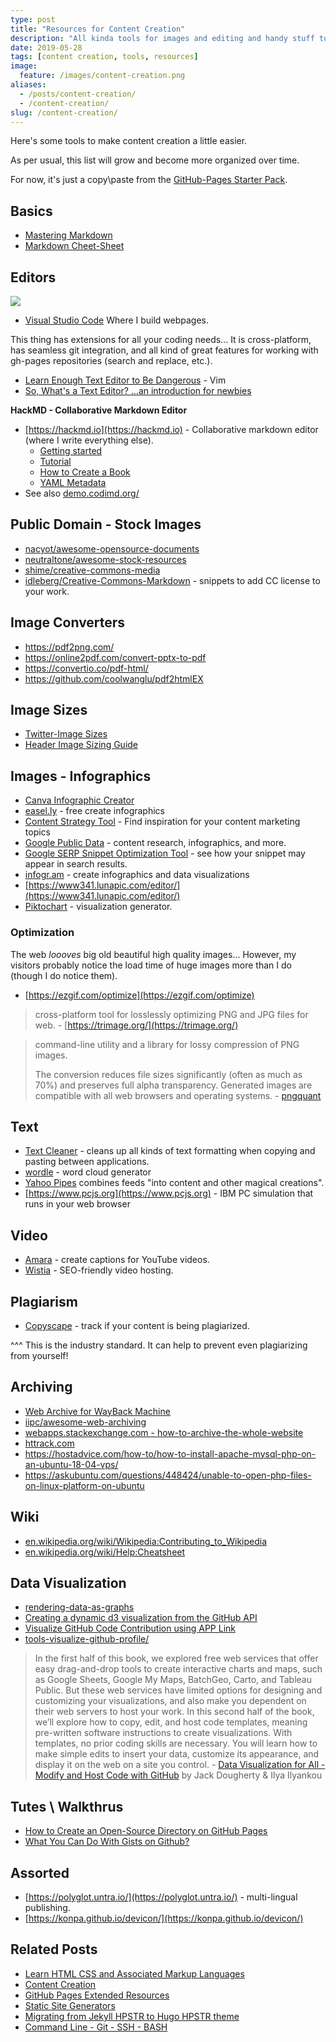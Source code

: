 ```yaml
---
type: post
title: "Resources for Content Creation"
description: "All kinda tools for images and editing and handy stuff to assist with content creation."
date: 2019-05-28
tags: [content creation, tools, resources]
image:
  feature: /images/content-creation.png
aliases:
  - /posts/content-creation/
  - /content-creation/
slug: /content-creation/
---
```


Here's some tools to make content creation a little easier.

As per usual, this list will grow and become more organized over time.

For now, it's just a copy\paste from the [GitHub-Pages Starter Pack](https://infominer.id/web-work/github-pages-starter-pack/).

## Basics

* <a href="https://guides.github.com/features/mastering-markdown/" target="_blank">Mastering Markdown</a>
* <a href="https://github.com/adam-p/markdown-here/wiki/Markdown-Cheatsheet" target="_blank">Markdown Cheet-Sheet</a>


## Editors

![](https://infominer.id/web-work/images/content-creation.png)
* [Visual Studio Code](https://code.visualstudio.com/)
Where I build webpages.

This thing has extensions for all your coding needs... It is cross-platform, has seamless git integration, and all kind of great features for working with gh-pages repositories (search and replace, etc.).

* [Learn Enough Text Editor to Be Dangerous](https://www.learnenough.com/text-editor-tutorial/vim) - Vim
* [So, What's a Text Editor? ...an introduction for newbies](https://rick.cogley.info/post/text-editor-introduction/)

**HackMD - Collaborative Markdown Editor**

* [https://hackmd.io](https://hackmd.io) - Collaborative markdown editor (where I write everything else).
  * [Getting started](https://hackmd.io/getting-started)  
  * [Tutorial](https://hackmd.io/c/tutorials/%2Fs%2Ftutorials)
  * [How to Create a Book](https://hackmd.io/c/tutorials/%2Fs%2Fhow-to-create-book)
  * [YAML Metadata](https://hackmd.io/c/tutorials-tw/%2Fs%2Fyaml-metadata)
* See also [demo.codimd.org/](https://demo.codimd.org/)

## Public Domain - Stock Images

* [nacyot/awesome-opensource-documents](https://github.com/nacyot/awesome-opensource-documents)
* [neutraltone/awesome-stock-resources](https://github.com/neutraltone/awesome-stock-resources)
* [shime/creative-commons-media](https://github.com/shime/creative-commons-media)
* [idleberg/Creative-Commons-Markdown](https://github.com/idleberg/Creative-Commons-Markdown) - snippets to add CC license to your work.


## Image Converters

* https://pdf2png.com/
* https://online2pdf.com/convert-pptx-to-pdf
* https://convertio.co/pdf-html/
* https://github.com/coolwanglu/pdf2htmlEX

## Image Sizes

* [Twitter-Image Sizes](https://louisem.com/217438/twitter-image-size)
* [Header Image Sizing Guide](https://www.lauraleeflores.com/blog/header-image-sizing-guide)


## Images - Infographics

* [Canva Infographic Creator](https://www.canva.com/create/infographics/)
* [easel.ly](http://www.easel.ly/) - free create infographics
* [Content Strategy Tool](https://builtvisible.com/content-strategy-helper/) - Find inspiration for your content marketing topics 
* [Google Public Data](http://www.google.com/publicdata/directory) - content research, infographics, and more.
* [Google SERP Snippet Optimization Tool](http://www.seomofo.com/snippet-optimizer.html) - see how your snippet may appear in search results. 
* [infogr.am](https://infogr.am/) - create infographics and data visualizations
* [https://www341.lunapic.com/editor/](https://www341.lunapic.com/editor/)
* [Piktochart](http://piktochart.com/) - visualization generator.

### Optimization

The web *loooves* big old beautiful high quality images... However, my visitors probably notice the load time of huge images more than I do (though I do notice them).

* [https://ezgif.com/optimize](https://ezgif.com/optimize)

>cross-platform tool for losslessly optimizing PNG and JPG files for web. - [https://trimage.org/](https://trimage.org/)

> command-line utility and a library for lossy compression of PNG images.
>
>The conversion reduces file sizes significantly (often as much as 70%) and preserves full alpha transparency. Generated images are compatible with all web browsers and operating systems. - [pngquant](https://pngquant.org/)


## Text 

* [Text Cleaner](http://www.textcleanr.com/) - cleans up all kinds of text formatting when copying and pasting between applications.
* [wordle](http://www.wordle.net/) - word cloud generator
* [Yahoo Pipes](http://pipes.yahoo.com/pipes/)
combines feeds "into content and other magical creations". 
* [https://www.pcjs.org](https://www.pcjs.org) - IBM PC simulation that runs in your web browser

## Video
* [Amara](http://amara.org/en/) - create captions for YouTube videos.
* [Wistia](http://wistia.com/) - SEO-friendly video hosting. 

## Plagiarism

* [Copyscape](http://www.copyscape.com/) - track if your content is being plagiarized.

^^^ This is the industry standard. It can help to prevent even plagiarizing from yourself!


## Archiving

* [Web Archive for WayBack Machine](https://chrome.google.com/webstore/detail/web-archive-for-wayback-m/ppokigfjbmhncgkabghdgpiafjdpllke)
* [iipc/awesome-web-archiving](https://github.com/iipc/awesome-web-archiving)
* [webapps.stackexchange.com - how-to-archive-the-whole-website](https://webapps.stackexchange.com/questions/115369/how-to-archive-the-whole-website)
* [httrack.com](http://www.httrack.com)
* https://hostadvice.com/how-to/how-to-install-apache-mysql-php-on-an-ubuntu-18-04-vps/
* https://askubuntu.com/questions/448424/unable-to-open-php-files-on-linux-platform-on-ubuntu

## Wiki

* [en.wikipedia.org/wiki/Wikipedia:Contributing_to_Wikipedia](https://en.wikipedia.org/wiki/Wikipedia:Contributing_to_Wikipedia)
* [en.wikipedia.org/wiki/Help:Cheatsheet](https://en.wikipedia.org/wiki/Help:Cheatsheet)


## Data Visualization

* [rendering-data-as-graphs](https://developer.github.com/v3/guides/rendering-data-as-graphs/)
* [Creating a dynamic d3 visualization from the GitHub API](https://www.benlcollins.com/javascript/creating-a-dynamic-d3-visualization-from-the-github-api/)
* [Visualize GitHub Code Contribution using APP Link](https://www.targetprocess.com/blog/visualize-github-code-contribution-using-app-link/)
* [tools-visualize-github-profile/](https://livablesoftware.com/tools-visualize-github-profile/)

> In the first half of this book, we explored free web services that offer easy drag-and-drop tools to create interactive charts and maps, such as Google Sheets, Google My Maps, BatchGeo, Carto, and Tableau Public. But these web services have limited options for designing and customizing your visualizations, and also make you dependent on their web servers to host your work. In this second half of the book, we’ll explore how to copy, edit, and host code templates, meaning pre-written software instructions to create visualizations. With templates, no prior coding skills are necessary. You will learn how to make simple edits to insert your data, customize its appearance, and display it on the web on a site you control. - [Data Visualization for All - Modify and Host Code with GitHub](https://datavizforall.org/github.html) by Jack Dougherty & Ilya Ilyankou



## Tutes \ Walkthrus

* [How to Create an Open-Source Directory on GitHub Pages](https://webdesign.tutsplus.com/tutorials/how-to-create-an-open-source-directory-on-github-pages--cms-26225)
* [What You Can Do With Gists on Github?](https://www.labnol.org/internet/github-gist-tutorial/28499/)

## Assorted

* [https://polyglot.untra.io/](https://polyglot.untra.io/) - multi-lingual publishing.
* [https://konpa.github.io/devicon/](https://konpa.github.io/devicon/)


## Related Posts

* [Learn HTML CSS and Associated Markup Languages](https://infominer.id/web-work/learn-html-css/)
* [Content Creation](https://infominer.id/web-work/content-creation/)
* [GitHub Pages Extended Resources](https://infominer.id/web-work/github-pages-extended-resources/)
* [Static Site Generators](https://infominer.id/web-work/static-site-generators/)
* [Migrating from Jekyll HPSTR to Hugo HPSTR theme](https://infominer.id/web-work/migrate-jekyll-hpstr-hugo/)
* [Command Line - Git - SSH - BASH](https://infominer.id/web-work/command-line-git-ssh/)

